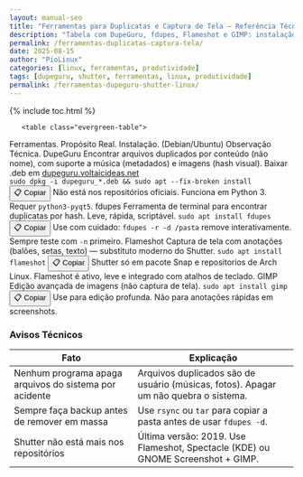 ```yaml
---
layout: manual-seo
title: "Ferramentas para Duplicatas e Captura de Tela – Referência Técnica"
description: "Tabela com DupeGuru, fdupes, Flameshot e GIMP: instalação correta, propósito real e alternativas ativas — sem alarmismo ou comandos falsos."
permalink: /ferramentas-duplicatas-captura-tela/
date: 2025-08-15
author: "PioLinux"
categories: [linux, ferramentas, produtividade]
tags: [dupeguru, shutter, ferramentas, linux, produtividade]
permalink: /ferramentas-dupeguru-shutter-linux/
---
```


{% include toc.html %}


<section class="post-content">




       <table class="evergreen-table">
  <thead>
    <tr>
      <th>Ferramentas.</th>
      <th>Propósito Real.</th>
      <th>Instalação. (Debian/Ubuntu)</th>
      <th>Observação Técnica.</th>
    </tr>
  </thead>
  <tbody>
    <tr>
      <td data-label="Ferramenta.">DupeGuru</td>
      <td data-label="Propósito Real.">Encontrar arquivos duplicados por conteúdo (não nome), com suporte a música (metadados) e imagens (hash visual).</td>
      <td data-label="Instalação. (Debian/Ubuntu)">
        Baixar .deb em <a href="https://dupeguru.voltaicideas.net/" target="_blank">dupeguru.voltaicideas.net</a><br>
        <code>sudo dpkg -i dupeguru_*.deb && sudo apt --fix-broken install</code>
        <button class="copy-btn" data-command="sudo dpkg -i dupeguru_*.deb && sudo apt --fix-broken install">📋 Copiar</button>
      </td>
      <td data-label="Observação Técnica">Não está nos repositórios oficiais. Funciona em Python 3. Requer <code>python3-pyqt5</code>.</td>
    </tr>
    <tr>
      <td data-label="Ferramenta">fdupes</td>
      <td data-label="Propósito Real">Ferramenta de terminal para encontrar duplicatas por hash. Leve, rápida, scriptável.</td>
      <td data-label="Instalação (Debian/Ubuntu)">
        <code>sudo apt install fdupes</code>
        <button class="copy-btn" data-command="sudo apt install fdupes">📋 Copiar</button>
      </td>
      <td data-label="Observação Técnica">Use com cuidado: <code>fdupes -r -d /pasta</code> remove interativamente. Sempre teste com <code>-n</code> primeiro.</td>
    </tr>
    <tr>
      <td data-label="Ferramenta">Flameshot</td>
      <td data-label="Propósito Real">Captura de tela com anotações (balões, setas, texto) — substituto moderno do Shutter.</td>
      <td data-label="Instalação (Debian/Ubuntu)">
        <code>sudo apt install flameshot</code>
        <button class="copy-btn" data-command="sudo apt install flameshot">📋 Copiar</button>
      </td>
      <td data-label="Observação Técnica">Shutter só em pacote Snap e repositorios de Arch Linux. Flameshot é ativo, leve e integrado com atalhos de teclado.</td>
    </tr>
    <tr>
      <td data-label="Ferramenta">GIMP</td>
      <td data-label="Propósito Real">Edição avançada de imagens (não captura de tela).</td>
      <td data-label="Instalação (Debian/Ubuntu)">
        <code>sudo apt install gimp</code>
        <button class="copy-btn" data-command="sudo apt install gimp">📋 Copiar</button>
      </td>
      <td data-label="Observação Técnica">Use para edição profunda. Não para anotações rápidas em screenshots.</td>
    </tr>
  </tbody>
</table>

<h3 id="avisos">Avisos Técnicos</h3>
<table class="evergreen-table">
  <thead>
    <tr>
      <th>Fato</th>
      <th>Explicação</th>
    </tr>
  </thead>
  <tbody>
    <tr>
      <td data-label="Fato">Nenhum programa apaga arquivos do sistema por acidente</td>
      <td data-label="Explicação">Arquivos duplicados são de usuário (músicas, fotos). Apagar um não quebra o sistema.</td>
    </tr>
    <tr>
      <td data-label="Fato">Sempre faça backup antes de remover em massa</td>
      <td data-label="Explicação">Use <code>rsync</code> ou <code>tar</code> para copiar a pasta antes de usar <code>fdupes -d</code>.</td>
    </tr>
    <tr>
      <td data-label="Fato">Shutter não está mais nos repositórios</td>
      <td data-label="Explicação">Última versão: 2019. Use Flameshot, Spectacle (KDE) ou GNOME Screenshot + GIMP.</td>
    </tr>
  </tbody>
</table>
    </section>



 

